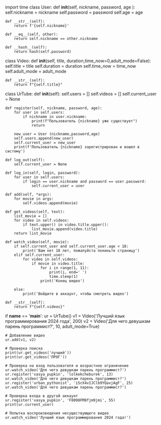 import time
class User:
    def __init__(self, nickname, password, age ):
        self.nickname = nickname
        self.password = password
        self.age = age

    def __str__(self):
        return f'{self.nickname}'

    def __eq__(self, other):
        return self.nickname == other.nickname

    def __hash__(self):
        return hash(self.password)

class Video:
    def __init__(self, title, duration,time_now=0,adult_mode=False):
        self.title = title
        self.duration = duration
        self.time_now = time_now
        self.adult_mode = adult_mode

    def __str__(self):
        return f"{self.title}"

class UrTube:
    def __init__(self):
        self.users = []
        self.videos = []
        self.current_user = None

    def register(self, nickname, password, age):
        for user in self.users:
            if nickname in user.nickname:
                print(f"Пользователь {nickname} уже существует")
                return

        new_user = User (nickname,password,age)
        self.users.append(new_user)
        self.current_user = new_user
        print(f'Пользователь {nickname} зарегистрирован и вошел в систему')

    def log_out(self):
        self.current_user = None

    def log_in(self, login, password):
        for user in self.users:
            if login == user.nickname and password == user.password:
                self.current_user = user

    def add(self, *args):
        for movie in args:
            self.videos.append(movie)

    def get_videos(self, text):
        list_movie = []
        for video in self.videos:
            if text.upper() in video.title.upper():
                list_movie.append(video.title)
        return list_movie

    def watch_video(self, movie):
        if self.current_user and self.current_user.age < 18:
            print('Вам нет 18 лет, пожалуйста покиньте страницу')
        elif self.current_user:
            for video in self.videos:
                if movie in video.title:
                    for i in range(1, 11):
                        print(i, end=' ')
                        time.sleep(1)
                    print('Конец видео')

        else:
            print('Войдите в аккаунт, чтобы смотреть видео')

    def __str__(self):
        return f"{self.videos}"
if __name__ == '__main__':
    ur = UrTube()
    v1 = Video('Лучший язык программирования 2024 года', 200)
    v2 = Video('Для чего девушкам парень программист?', 10, adult_mode=True)

    # Добавление видео
    ur.add(v1, v2)

    # Проверка поиска
    print(ur.get_videos('лучший'))
    print(ur.get_videos('ПРОГ'))

    # Проверка на вход пользователя и возрастное ограничение
    ur.watch_video('Для чего девушкам парень программист?')
    ur.register('vasya_pupkin', 'lolkekcheburek', 13)
    ur.watch_video('Для чего девушкам парень программист?')
    ur.register('urban_pythonist', 'iScX4vIJClb9YQavjAgF', 25)
    ur.watch_video('Для чего девушкам парень программист?')

    # Проверка входа в другой аккаунт
    ur.register('vasya_pupkin', 'F8098FM8fjm9jmi', 55)
    print(ur.current_user)

    # Попытка воспроизведения несуществующего видео
    ur.watch_video('Лучший язык программирования 2024 года!')
